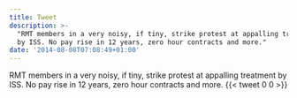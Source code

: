 ```yaml
---
title: Tweet
description: >-
  "RMT members in a very noisy, if tiny, strike protest at appalling treatment
  by ISS. No pay rise in 12 years, zero hour contracts and more."
date: '2014-08-08T07:08:49+01:00'
---
```

RMT members in a very noisy, if tiny, strike protest at appalling treatment by ISS. No pay rise in 12 years, zero hour contracts and more.
      {{< tweet 0 0 >}}
    
